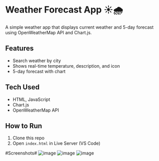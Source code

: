 # Weather Forecast App ☀️🌧️

A simple weather app that displays current weather and 5-day forecast using OpenWeatherMap API and Chart.js.

## Features
- Search weather by city
- Shows real-time temperature, description, and icon
- 5-day forecast with chart

## Tech Used
- HTML, JavaScript
- Chart.js
- OpenWeatherMap API

## How to Run
1. Clone this repo
2. Open `index.html` in Live Server (VS Code)

#Screenshots#
![image](https://github.com/user-attachments/assets/9ceab845-c079-415d-a9f9-27d7f9c1c09d)
![image](https://github.com/user-attachments/assets/ecdd1c0b-e825-42d3-868f-0214484788b0)
![image](https://github.com/user-attachments/assets/fb37e356-c542-4204-810d-74818210ceee)




